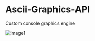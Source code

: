 # Ascii-Graphics-API
Custom console graphics engine

![image1](https://media.giphy.com/media/n94FItCtWkaSOKiEqg/giphy.gif)
